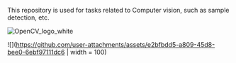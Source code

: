 This repository is used for tasks related to Computer vision, such as sample detection, etc.

![OpenCV_logo_white](https://github.com/user-attachments/assets/5077d5d8-b634-4694-9f0f-5cf4ca6959e7)

![](https://github.com/user-attachments/assets/e2bfbdd5-a809-45d8-bee0-6ebf97111dc6 | width = 100)
